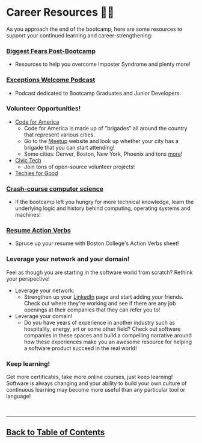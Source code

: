 # Career Resources 🚵‍♀️

As you approach the end of the bootcamp, here are some resources to support your continued learning and career-strengthening:

### [Biggest Fears Post-Bootcamp](https://docs.google.com/document/d/12PU7WN6YTF-XAswPaYOBFMwfJDoGDbtaaxMvhGj2xMQ/edit)
- Resources to help you overcome Imposter Syndrome and plenty more!

### [Exceptions Welcome Podcast](http://www.exceptionswelcome.com/)
- Podcast dedicated to Bootcamp Graduates and Junior Developers.

### Volunteer Opportunities!
- [Code for America](https://www.codeforamerica.org/)
    - Code for America is made up of "brigades" all around the country that represent various cities. 
    - Go to the [Meetup](https://www.meetup.com/) website and look up whether your city has a brigade that you can start attending!
    - Some cities: Denver, Boston, New York, Phoenix and tons [more](https://en.wikipedia.org/wiki/Code_for_America)!
- [Civic Tech](https://civictech.guide/)
    - Join tons of open-source volunteer projects!
- [Techies for Good](https://www.techiesforgood.com/)

### [Crash-course computer science](https://youtu.be/O5nskjZ_GoI)
- If the bootcamp left you hungry for more technical knowledge, learn the underlying logic and history behind computing, operating systems and machines!

### [Resume Action Verbs](https://www.bc.edu/content/dam/files/offices/careers/pdf/actionverbsforweb_03.pdf)
- Spruce up your resume with Boston College's Action Verbs sheet!

### Leverage your network and your domain!

Feel as though you are starting in the software world from scratch? Rethink your perspective!
- Leverage your network:
    - Strengthen up your [LinkedIn](https://linkedin.com) page and start adding your friends. Check out where they're working and see if there are any job openings at their companies that they can refer you to!
- Leverage your domain!
    - Do you have years of experience in another industry such as hospitality, energy, art or some other field? Check out software companies in these spaces and build a compelling narrative around how these experiences make you an awesome resource for helping a software product succeed in the real world!

### Keep learning!

Get more certificates, take more online courses, just keep learning! Software is always changing and your ability to build your own culture of continuous learning may become more useful than any particular tool or language!

<br>

<hr>

## [Back to Table of Contents](./README.md)
